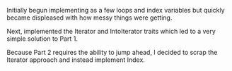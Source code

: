 Initially begun implementing as a few loops and index variables but quickly became displeased with how messy things were getting.

Next, implemented the Iterator and IntoIterator traits which led to a very simple solution to Part 1.

Because Part 2 requires the ability to jump ahead, I decided to scrap the Iterator approach and instead implement Index.
